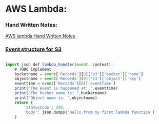 # AWS Lambda:
### Hand Written Notes:
<a href="https://github.com/vaibhavkapase1302/AWS-Services/blob/main/AWS-Lambda/Lambda%20by%20Vaibhav.pdf"> AWS lambda Hand Written Notes

### Event structure for S3
```js

import json def lambda_handler(event, context):
    # TODO implement
    bucketname = event['Records'][0]['s3']['bucket']['name']
    objectname = event['Records'][0]['s3']['object']['key']
    eventtime = event['Records'][0]['eventTime']
    print("The event is happened at: ",eventtime)
    print("The bucket name is: ",bucketname)
    print("Object name is: ",objectname)
    return {
        'statusCode': 200,
        'body': json.dumps('Hello from my first lambda function')
    }

```
